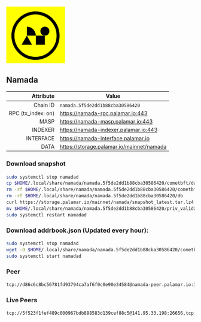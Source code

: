 ![Logo](https://raw.githubusercontent.com/Pa1amar/mainnets/refs/heads/main/namada/logo.png)
## Namada
| Attribute | Value |
|----------:|-------|
| Chain ID         | `namada.5f5de2dd1b88cba30586420` |
| RPC (tx_index: on)  | https://namada-rpc.palamar.io:443 |
| MASP  | https://namada-masp.palamar.io:443 |
| INDEXER | https://namada-indexer.palamar.io:443 |
| INTERFACE | https://namada-interface.palamar.io |
| DATA | https://storage.palamar.io/mainnet/namada |

### Download snapshot
```bash
sudo systemctl stop namadad
cp $HOME/.local/share/namada/namada.5f5de2dd1b88cba30586420/cometbft/data/priv_validator_state.json $HOME/.local/share/namada/namada.5f5de2dd1b88cba30586420/priv_validator_state.json.backup
rm -rf $HOME/.local/share/namada/namada.5f5de2dd1b88cba30586420/cometbft/data
rm -rf $HOME/.local/share/namada/namada.5f5de2dd1b88cba30586420/db
curl https://storage.palamar.io/mainnet/namada/snapshot_latest.tar.lz4 | lz4 -dc - | tar -xf - -C $HOME/.local/share/namada/namada.5f5de2dd1b88cba30586420/
mv $HOME/.local/share/namada/namada.5f5de2dd1b88cba30586420/priv_validator_state.json.backup $HOME/.local/share/namada/namada.5f5de2dd1b88cba30586420/cometbft/data/priv_validator_state.json
sudo systemctl restart namadad
```
### Download addrbook.json (Updated every hour):
```bash
sudo systemctl stop namadad
wget -O $HOME/.local/share/namada/namada.5f5de2dd1b88cba30586420/cometbft/config/addrbook.json https://storage.palamar.io/mainnet/namada/addrbook.json
sudo systemctl start namadad
```
### Peer
```bash
tcp://d86c6c8bc56781fd93794ca7af6f0c0e90e34584@namada-peer.palamar.io:16656
```






























































































































































































































































































































































































































































































































































































































































































































































































































































































































































































































































































































































































































































































































































































































































































































































































































































































































































































































































































































































































































































































































































































































































































































































































### Live Peers
```
tcp://5f523f1fef489c000967bdb888583d139cef88c5@141.95.33.198:26656,tcp://600e85651e7d3ec695eb7c26ddf37fef5724e61b@91.134.82.47:26656,tcp://219c4c2475048dbaa9e01d20ebd82b913958b4d8@72.46.84.33:16656,tcp://96f7945f9470faacce66888d798bf1f131913b6c@62.210.95.44:26656,tcp://478de66fe39df43a60f5850e5b99da4edd14de85@212.51.129.72:26706,tcp://05309c2cce2d163027a47c662066907e89cd6b99@104.251.123.123:26656,tcp://a8187523daabbc053ec992cde9975f65a085da25@46.4.29.231:5000,tcp://74184876d3b02a7d622f177779a416aa66964bdd@51.91.105.170:26656,tcp://1fa5e6e66182ad425b4ed1d8e69fd7e4202d8b7b@5.199.161.213:26656,tcp://6b469eb00f21d6ebe344c951f599e2012f70d4e9@86.97.61.154:19904,tcp://53b91a7a3929ced6d61c8ec3ca85502803a1f3e3@167.235.35.48:26656,tcp://801bda27715bebc69edf8b8e26cb79d257b90932@46.105.223.14:26682,tcp://91bb5973a676bb20f095d8f6d18433413cb5d78f@141.95.11.197:26656,tcp://0edc3530905568e7963c1c39c78061a1a1ed44af@79.127.240.32:26656,tcp://5c479b8d9969bb901897ebed40fc197d507f007c@144.91.119.1:26656,tcp://c4deb6863d50bcdd9d20b02303d010090908d6d2@192.64.82.62:26656
```
